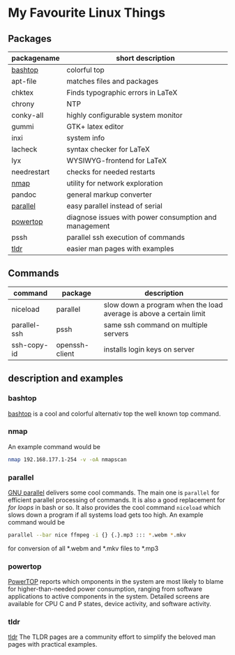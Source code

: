 # My Favourite Linux Things

## Packages

| packagename           | short description                                     |
| --------------------- | ----------------------------------------------------- |
| [bashtop](#bashtop)   | colorful top                                          |
| apt-file              | matches files and packages                            |
| chktex                | Finds typographic errors in LaTeX                     |
| chrony                | NTP                                                   |
| conky-all             | highly configurable system monitor                    |
| gummi                 | GTK+ latex editor                                     |
| inxi                  | system info                                           |
| lacheck               | syntax checker for LaTeX                              |
| lyx                   | WYSIWYG-frontend for LaTeX                            |
| needrestart           | checks for needed restarts                            |
| [nmap](#nmap)         | utility for network exploration                       |
| pandoc                | general markup converter                              |
| [parallel](#parallel) | easy parallel instead of serial                       |
| [powertop](#powertop) | diagnose issues with power consumption and management |
| pssh                  | parallel ssh execution of commands                    |
| [tldr](#tldr)         | easier man pages with examples                        |


## Commands

| command      | package        | description                                                        |
| ------------ | -------------- | ------------------------------------------------------------------ |
| niceload     | parallel       | slow down a program when the load average is above a certain limit |
| parallel-ssh | pssh           | same ssh command on multiple servers                               |
| ssh-copy-id  | openssh-client | installs login keys on server                                      |

## description and examples

### bashtop

[bashtop](https://github.com/aristocratos/bashtop) is a cool and colorful alternativ top the well known top command.

### nmap

An example command would be

```bash
nmap 192.168.177.1-254 -v -oA nmapscan
```

### parallel

[GNU parallel](https://www.gnu.org/software/parallel/) delivers some cool commands.
The main one is `parallel` for efficient parallel processing of commands.
It is also a good replacement for _for loops_ in bash or so.
It also provides the cool command `niceload` which slows down a program if all systems load gets too high.
An example command would be

```bash
parallel --bar nice ffmpeg -i {} {.}.mp3 ::: *.webm *.mkv
```

for conversion of all \*.webm and \*.mkv files to \*.mp3

### powertop

[PowerTOP](https://01.org/powertop/) reports which omponents in the system are most likely to blame for higher-than-needed power consumption, ranging from software applications to active components in the system.
Detailed screens are available for CPU C and P states, device activity, and software activity.

### tldr

[tldr](https://tldr.sh/) The TLDR pages are a community effort to simplify the beloved man pages with practical examples. 

